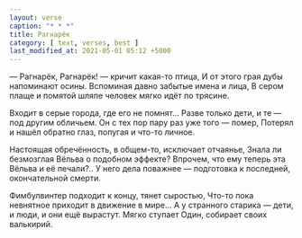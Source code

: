 ```yaml
---
layout: verse
caption: "* * *"
title: Рагнарёк
category: [ text, verses, best ]
last_modified_at: 2021-05-01 05:12 +5000
---
```

— Рагнарёк, Рагнарёк! — кричит какая-то птица,
И от этого грая дубы напоминают осины.
Вспоминая давно забытые имена и лица,
В сером плаще и помятой шляпе
        человек мягко идёт по трясине.

Входит в серые города, где его не помнят...
Разве только дети, и те — под другим обличьем.
Он с тех пор пару раз уже того — помер,
Потерял и нашёл обратно
        глаз, попугая и что-то личное.

Настоящая обречённость, в общем-то, исключает отчаянье,
Знала ли безмозглая Вёльва о подобном эффекте?
Впрочем, что ему теперь эта Вёльва и её печали?..
У него дела поважнее —
        подготовка к последней, окончательной смерти.

Фимбулвинтер подходит к концу, тянет сыростью,
Что-то пока невнятное приходит в движение в мире...
А у странного старика — дети,
        и люди,
                и они ещё вырастут.
Мягко ступает Один,
        собирает своих валькирий.

